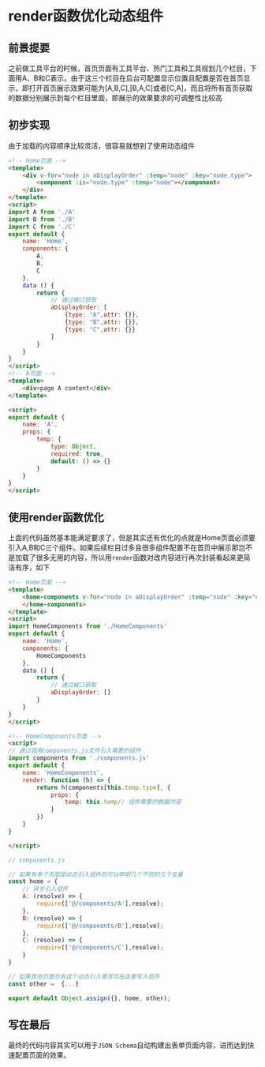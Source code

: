 # render函数优化动态组件

## 前景提要

之前做工具平台的时候，首页页面有工具平台、热门工具和工具规划几个栏目，下面用A、B和C表示。由于这三个栏目在后台可配置显示位置且配置是否在首页显示，即打开首页展示效果可能为[A,B,C],[B,A,C]或者[C,A]，而且将所有首页获取的数据分别展示到每个栏目里面，即展示的效果要求的可调整性比较高

## 初步实现

由于加载的内容顺序比较灵活，很容易就想到了使用动态组件

```html
<!-- Home页面 -->
<template>
    <div v-for="node in aDisplayOrder" :temp="node" :key="node.type">
        <component :is="node.type" :temp="node"></component>
    </div>
</template>
<script>
import A from './A'
import B from './B'
import C from './C'
export default {
    name: 'Home',
    components: {
        A,
        B,
        C
    },
    data () {
        return {
            // 通过接口获取
            aDisplayOrder: [
                {type: "A",attr: {}},
                {type: "B",attr: {}},
                {type: "C",attr: {}}
            ]
        }
    }
}
</script>
<!-- A页面 -->
<template>
    <div>page A content</div>
</template>

<script>
export default {
    name: 'A',
    props: {
        temp: {
            type: Object,
            required: true,
            default: () => {}
        }
    }
}
</script>
```

## 使用render函数优化

上面的代码虽然基本能满足要求了，但是其实还有优化的点就是Home页面必须要引入A,B和C三个组件。如果后续栏目过多且很多组件配置不在首页中展示那岂不是加载了很多无用的内容，所以用`render`函数对改内容进行再次封装看起来更简洁有序，如下

```html
<!-- Home页面 -->
<template>
    <home-components v-for="node in aDisplayOrder" :temp="node" :key="node.type">
    </home-components>
</template>
<script>
import HomeComponents from './HomeComponents'
export default {
    name: 'Home',
    components: {
        HomeComponents
    },
    data () {
        return {
            // 通过接口获取
            aDisplayOrder: []
        }
    }
}
</script>

<!-- HomeComponents页面 -->
<script>
// 通过调用components.js文件引入需要的组件
import components from './components.js'
export default {
    name: 'HomeComponents',
    render: function (h) => {
        return h(components[this.temp.type], {
            props: {
                temp: this.temp// 组件需要的数据内容
            }
        })
    }
}

</script>

```

```js
// components.js

// 如果有多个页面是动态引入组件的可以申明几个不同的几个变量
const home = {
    // 异步引入组件
    A: (resolve) => {
        require(['@/components/A'],resolve);
    },
    B: (resolve) => {
        require(['@/components/B'],resolve);
    },
    C: (resolve) => {
        require(['@/components/C'],resolve);
    }
}

// 如果其他页面也有这个动态引入需求可在这里写入组件
const other =  {...}

export default Object.assign({}, home, other);
```

## 写在最后

最终的代码内容其实可以用于`JSON Schema`自动构建出表单页面内容，进而达到快速配置页面的效果。
